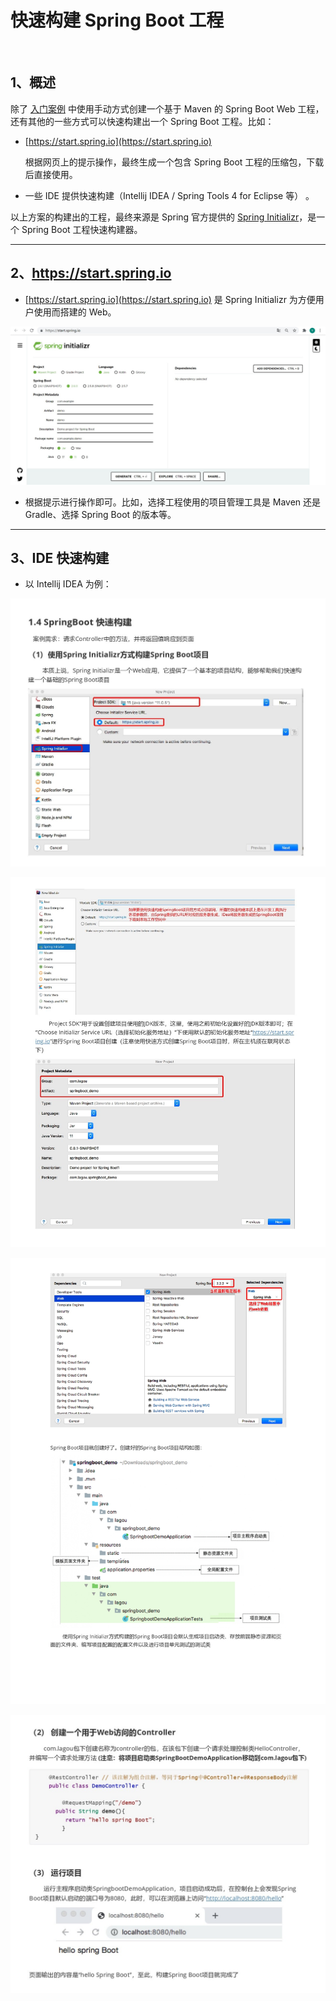 # 快速构建 Spring Boot 工程

<br/>

## 1、概述

除了 [入门案例](https://yyscyber.github.io/java/lagou/basic/0d17c445-0a3b-4892-953f-b329e9a785ce) 中使用手动方式创建一个基于 Maven 的 Spring Boot Web 工程，还有其他的一些方式可以快速构建出一个 Spring Boot 工程。比如：

- [https://start.spring.io](https://start.spring.io) 

  根据网页上的提示操作，最终生成一个包含 Spring Boot 工程的压缩包，下载后直接使用。

- 一些 IDE 提供快速构建（Intellij IDEA / Spring Tools 4 for Eclipse 等） 。

以上方案的构建出的工程，最终来源是 Spring 官方提供的 [Spring Initializr](https://github.com/spring-io/initializr)，是一个 Spring Boot 工程快速构建器。

---

## 2、https://start.spring.io

- [https://start.spring.io](https://start.spring.io) 是 Spring Initializr 为方便用户使用而搭建的 Web。



![1](168c65b0-f8f6-4f12-b96c-9965c03b03a5/1.jpg)



- 根据提示进行操作即可。比如，选择工程使用的项目管理工具是 Maven 还是 Gradle、选择 Spring Boot 的版本等。

---

## 3、IDE 快速构建

- 以 Intellij IDEA 为例：



![2](168c65b0-f8f6-4f12-b96c-9965c03b03a5/2.jpg)



![3](168c65b0-f8f6-4f12-b96c-9965c03b03a5/3.jpg)



![4](168c65b0-f8f6-4f12-b96c-9965c03b03a5/4.jpg)



![5](168c65b0-f8f6-4f12-b96c-9965c03b03a5/5.jpg)